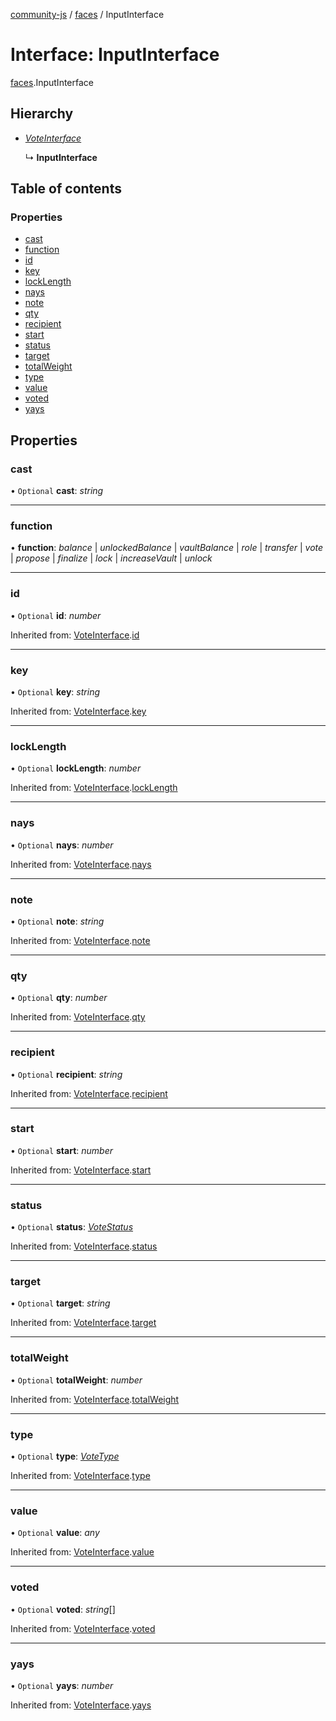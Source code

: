 [community-js](../README.md) / [faces](../modules/faces.md) / InputInterface

# Interface: InputInterface

[faces](../modules/faces.md).InputInterface

## Hierarchy

* [*VoteInterface*](faces.voteinterface.md)

  ↳ **InputInterface**

## Table of contents

### Properties

- [cast](faces.inputinterface.md#cast)
- [function](faces.inputinterface.md#function)
- [id](faces.inputinterface.md#id)
- [key](faces.inputinterface.md#key)
- [lockLength](faces.inputinterface.md#locklength)
- [nays](faces.inputinterface.md#nays)
- [note](faces.inputinterface.md#note)
- [qty](faces.inputinterface.md#qty)
- [recipient](faces.inputinterface.md#recipient)
- [start](faces.inputinterface.md#start)
- [status](faces.inputinterface.md#status)
- [target](faces.inputinterface.md#target)
- [totalWeight](faces.inputinterface.md#totalweight)
- [type](faces.inputinterface.md#type)
- [value](faces.inputinterface.md#value)
- [voted](faces.inputinterface.md#voted)
- [yays](faces.inputinterface.md#yays)

## Properties

### cast

• `Optional` **cast**: *string*

___

### function

• **function**: *balance* \| *unlockedBalance* \| *vaultBalance* \| *role* \| *transfer* \| *vote* \| *propose* \| *finalize* \| *lock* \| *increaseVault* \| *unlock*

___

### id

• `Optional` **id**: *number*

Inherited from: [VoteInterface](faces.voteinterface.md).[id](faces.voteinterface.md#id)

___

### key

• `Optional` **key**: *string*

Inherited from: [VoteInterface](faces.voteinterface.md).[key](faces.voteinterface.md#key)

___

### lockLength

• `Optional` **lockLength**: *number*

Inherited from: [VoteInterface](faces.voteinterface.md).[lockLength](faces.voteinterface.md#locklength)

___

### nays

• `Optional` **nays**: *number*

Inherited from: [VoteInterface](faces.voteinterface.md).[nays](faces.voteinterface.md#nays)

___

### note

• `Optional` **note**: *string*

Inherited from: [VoteInterface](faces.voteinterface.md).[note](faces.voteinterface.md#note)

___

### qty

• `Optional` **qty**: *number*

Inherited from: [VoteInterface](faces.voteinterface.md).[qty](faces.voteinterface.md#qty)

___

### recipient

• `Optional` **recipient**: *string*

Inherited from: [VoteInterface](faces.voteinterface.md).[recipient](faces.voteinterface.md#recipient)

___

### start

• `Optional` **start**: *number*

Inherited from: [VoteInterface](faces.voteinterface.md).[start](faces.voteinterface.md#start)

___

### status

• `Optional` **status**: [*VoteStatus*](../modules/faces.md#votestatus)

Inherited from: [VoteInterface](faces.voteinterface.md).[status](faces.voteinterface.md#status)

___

### target

• `Optional` **target**: *string*

Inherited from: [VoteInterface](faces.voteinterface.md).[target](faces.voteinterface.md#target)

___

### totalWeight

• `Optional` **totalWeight**: *number*

Inherited from: [VoteInterface](faces.voteinterface.md).[totalWeight](faces.voteinterface.md#totalweight)

___

### type

• `Optional` **type**: [*VoteType*](../modules/faces.md#votetype)

Inherited from: [VoteInterface](faces.voteinterface.md).[type](faces.voteinterface.md#type)

___

### value

• `Optional` **value**: *any*

Inherited from: [VoteInterface](faces.voteinterface.md).[value](faces.voteinterface.md#value)

___

### voted

• `Optional` **voted**: *string*[]

Inherited from: [VoteInterface](faces.voteinterface.md).[voted](faces.voteinterface.md#voted)

___

### yays

• `Optional` **yays**: *number*

Inherited from: [VoteInterface](faces.voteinterface.md).[yays](faces.voteinterface.md#yays)
